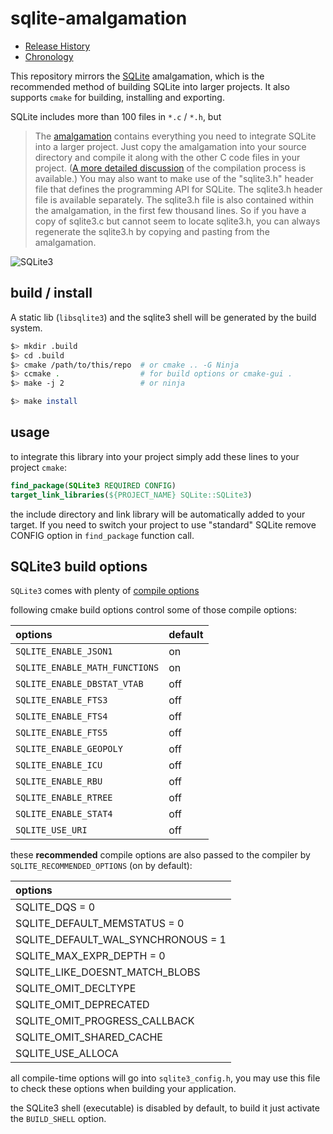 # sqlite-amalgamation
- [Release History](https://www.sqlite.org/changes.html)
- [Chronology](https://www.sqlite.org/chronology.html)

This repository mirrors the [SQLite](http://www.sqlite.org/download.html)
amalgamation, which is the recommended method of building SQLite into larger
projects.
It also supports `cmake` for building, installing and exporting.

SQLite includes more than 100 files in `*.c` / `*.h`, but
> The [amalgamation](http://www.sqlite.org/amalgamation.html) contains
> everything you need to integrate SQLite into a larger project. Just copy the
> amalgamation into your source directory and compile it along with the other C
> code files in your project.
> ([A more detailed discussion](http://www.sqlite.org/howtocompile.html) of the
> compilation process is available.) You may also want to make use of
> the "sqlite3.h" header file that defines the programming API for SQLite. The
> sqlite3.h header file is available separately. The sqlite3.h file is also
> contained within the amalgamation, in the first few thousand lines. So if you
> have a copy of sqlite3.c but cannot seem to locate sqlite3.h, you can always
> regenerate the sqlite3.h by copying and pasting from the amalgamation.

![SQLite3](http://www.sqlite.org/images/sqlite370_banner.gif)


## build / install
A static lib (`libsqlite3`) and the sqlite3 shell will be generated by the build
system.

```bash
$> mkdir .build
$> cd .build
$> cmake /path/to/this/repo  # or cmake .. -G Ninja
$> ccmake .                  # for build options or cmake-gui .
$> make -j 2                 # or ninja

$> make install
```

## usage
to integrate this library into your project simply add these lines to your project
`cmake`:
```cmake
find_package(SQLite3 REQUIRED CONFIG)
target_link_libraries(${PROJECT_NAME} SQLite::SQLite3)
```

the include directory and link library will be automatically added to your target.
If you need to switch your project to use "standard" SQLite remove CONFIG option
in `find_package` function call.

## SQLite3 build options
`SQLite3` comes with plenty of
[compile options](https://www.sqlite.org/compile.html)

following cmake build options control some of those compile options:

| options                        | default |
| :--                            | :--     |
| `SQLITE_ENABLE_JSON1`          | on      |
| `SQLITE_ENABLE_MATH_FUNCTIONS` | on      |
| `SQLITE_ENABLE_DBSTAT_VTAB`    | off     |
| `SQLITE_ENABLE_FTS3`           | off     |
| `SQLITE_ENABLE_FTS4`           | off     |
| `SQLITE_ENABLE_FTS5`           | off     |
| `SQLITE_ENABLE_GEOPOLY`        | off     |
| `SQLITE_ENABLE_ICU`            | off     |
| `SQLITE_ENABLE_RBU`            | off     |
| `SQLITE_ENABLE_RTREE`          | off     |
| `SQLITE_ENABLE_STAT4`          | off     |
| `SQLITE_USE_URI`               | off     |


these **recommended** compile options are also passed to the compiler by
`SQLITE_RECOMMENDED_OPTIONS` (on by default):

| options                            |
| :--                                |
| SQLITE_DQS                     = 0 |
| SQLITE_DEFAULT_MEMSTATUS       = 0 |
| SQLITE_DEFAULT_WAL_SYNCHRONOUS = 1 |
| SQLITE_MAX_EXPR_DEPTH          = 0 |
| SQLITE_LIKE_DOESNT_MATCH_BLOBS     |
| SQLITE_OMIT_DECLTYPE               |
| SQLITE_OMIT_DEPRECATED             |
| SQLITE_OMIT_PROGRESS_CALLBACK      |
| SQLITE_OMIT_SHARED_CACHE           |
| SQLITE_USE_ALLOCA                  |

all compile-time options will go into `sqlite3_config.h`, you may
use this file to check these options when building your application.

the SQLite3 shell (executable) is disabled by default, to build it just
activate the `BUILD_SHELL` option.


